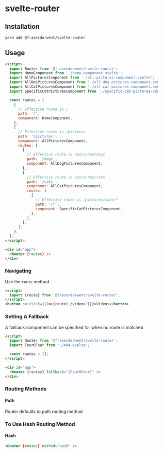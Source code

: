 # svelte-router

## Installation

```bash
yarn add @fraserdarwent/svelte-router
```

## Usage

```html
<script>
  import Router from '@fraserdarwent/svelte-router';
  import HomeComponent from './home-component.svelte';
  import AllPicturesComponent from './all-pictures-component.svelte';
  import AllDogPicturesComponent from './all-dog-pictures-component.svelte';
  import AllCatPicturesComponent from './all-cat-pictures-component.svelte';
  import SpecificCatPicturesComponent from './specific-cat-pictures-component.svelte';

  const routes = [
    {
      // Effective route is /
      path: '/',
      component: HomeComponent,
    },
    {
      // Effective route is /pictures
      path: '/pictures',
      component: AllPicturesComponent,
      routes: [
        {
          // Effective route is /pictures/dogs
          path: '/dogs',
          component: AllDogPicturesComponent,
        },
        {
          // Effective route is /pictures/cats
          path: '/cats',
          component: AllCatPicturesComponent,
          routes: [
            {
              // Effective route is /pictures/cats/*
              path: '/*',
              component: SpecificCatPicturesComponent,
            },
          ],
        },
      ],
    },
  ];
</script>

<div id="app">
  <Router {routes} />
</div>
```

### Navigating

Use the `route` method

```html
<script>
  import {route} from '@fraserdarwent/svelte-router';
</script>
<button on:click={()=>{route('/videos')}}>Videos</button>
```

### Setting A Fallback

A fallback component can be specified for when no route is matched

```html
<script>
  import Router from '@fraserdarwent/svelte-router';
  import FourOFour from './404.svelte';

  const routes = [];
</script>

<div id="app">
  <Router {routes} fallback="{FourOFour}" />
</div>
```

### Routing Methods

#### Path

Router defaults to path routing method

### To Use Hash Routing Method

#### Hash

```html
<Router {routes} method="hash" />
```
